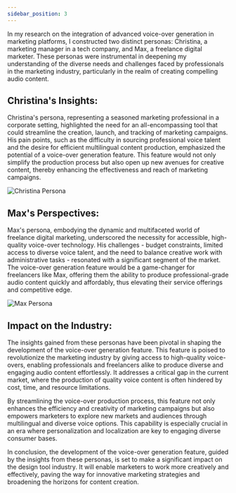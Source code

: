 ```yaml
---
sidebar_position: 3
---
```

In my research on the integration of advanced voice-over generation in marketing platforms, I constructed two distinct personas: Christina, a marketing manager in a tech company, and Max, a freelance digital marketer. These personas were instrumental in deepening my understanding of the diverse needs and challenges faced by professionals in the marketing industry, particularly in the realm of creating compelling audio content.

## Christina's Insights:
Christina's persona, representing a seasoned marketing professional in a corporate setting, highlighted the need for an all-encompassing tool that could streamline the creation, launch, and tracking of marketing campaigns. His pain points, such as the difficulty in sourcing professional voice talent and the desire for efficient multilingual content production, emphasized the potential of a voice-over generation feature. This feature would not only simplify the production process but also open up new avenues for creative content, thereby enhancing the effectiveness and reach of marketing campaigns.

![Christina Persona](../img/voiceOverPersona1.svg)

## Max's Perspectives:
Max's persona, embodying the dynamic and multifaceted world of freelance digital marketing, underscored the necessity for accessible, high-quality voice-over technology. His challenges - budget constraints, limited access to diverse voice talent, and the need to balance creative work with administrative tasks - resonated with a significant segment of the market. The voice-over generation feature would be a game-changer for freelancers like Max, offering them the ability to produce professional-grade audio content quickly and affordably, thus elevating their service offerings and competitive edge.

![Max Persona](../img/voiceOverPersona2.svg)

## Impact on the Industry:
The insights gained from these personas have been pivotal in shaping the development of the voice-over generation feature. This feature is poised to revolutionize the marketing industry by giving access to high-quality voice-overs, enabling professionals and freelancers alike to produce diverse and engaging audio content effortlessly. It addresses a critical gap in the current market, where the production of quality voice content is often hindered by cost, time, and resource limitations.

By streamlining the voice-over production process, this feature not only enhances the efficiency and creativity of marketing campaigns but also empowers marketers to explore new markets and audiences through multilingual and diverse voice options. This capability is especially crucial in an era where personalization and localization are key to engaging diverse consumer bases.

In conclusion, the development of the voice-over generation feature, guided by the insights from these personas, is set to make a significant impact on the design tool industry. It will enable marketers to work more creatively and effectively, paving the way for innovative marketing strategies and broadening the horizons for content creation.